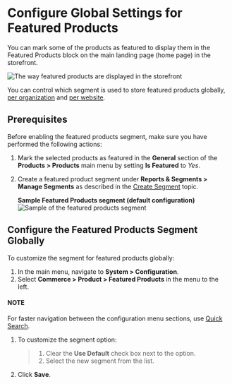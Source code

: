 <a id="products-featured-products"></a>

<a id="sys-commerce-product-featured-products-main"></a>

<a id="sys-commerce-product-featured-products"></a>

# Configure Global Settings for Featured Products

You can mark some of the products as featured to display them in the Featured Products block on the main landing page (home page) in the storefront.

![The way featured products are displayed in the storefront](user/img/system/config_commerce/product/FeatruedProducts.png)

You can control which segment is used to store featured products globally, [per organization](../../../user-management/organizations/org-configuration/commerce/product/organization-featured-products.md#sys-users-organization-commerce-products-featured-products) and [per website](../../../websites/web-configuration/commerce/product/website-featured-products.md#sys-websites-commerce-products-featured-products).

## Prerequisites

Before enabling the featured products segment, make sure you have performed the following actions:

1. Mark the selected products as featured in the **General** section of the **Products > Products** main menu by setting **Is Featured** to *Yes*.
2. Create a featured product segment under **Reports & Segments > Manage Segments** as described in the [Create Segment](../../../../reports-segments/segments.md#user-guide-business-intelligence-create-segments) topic.

   **Sample Featured Products segment (default configuration)**
   ![Sample of the featured products segment](user/img/system/config_commerce/product/FeaturedProductSegment.png)

## Configure the Featured Products Segment Globally

To customize the segment for featured products globally:

1. In the main menu, navigate to **System > Configuration**.
2. Select **Commerce > Product > Featured Products** in the menu to the left.

#### NOTE
For faster navigation between the configuration menu sections, use [Quick Search](../../quick-search.md#user-guide-system-configuration-quick-search).

1. To customize the segment option:
   > 1. Clear the **Use Default** check box next to the option.
   > 2. Select the new segment from the list.
2. Click **Save**.
